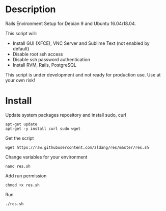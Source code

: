 # Description
Rails Environment Setup for Debian 9 and Ubuntu 16.04/18.04.

This script will:
- Install GUI (XFCE), VNC Server and Sublime Text (not enabled by default)
- Disable root ssh access
- Disable ssh password authentication
- Install RVM, Rails, PostgreSQL

This script is under development and not ready for production use. Use at your own risk!

# Install
Update system packages repository and install sudo, curl

```Shell
apt-get update
apt-get -y install curl sudo wget
```
Get the script

```Shell
wget https://raw.githubusercontent.com/zldang/res/master/res.sh
```
Change variables for your environment

```Shell
nano res.sh 
```
Add run permission

```Shell
chmod +x res.sh
```
Run

```Shell
./res.sh
```
